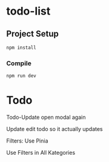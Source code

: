# todo-list

## Project Setup

```sh
npm install
```

### Compile

```sh
npm run dev
```

# Todo

Todo-Update open modal again

Update edit todo so it actually updates

Filters: Use Pinia

Use Filters in All Kategories